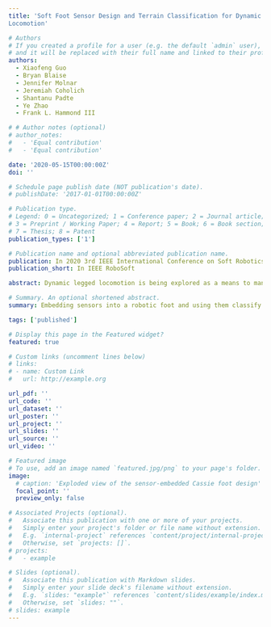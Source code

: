 ```yaml
---
title: 'Soft Foot Sensor Design and Terrain Classification for Dynamic Legged
Locomotion'

# Authors
# If you created a profile for a user (e.g. the default `admin` user), write the username (folder name) here
# and it will be replaced with their full name and linked to their profile.
authors:
  - Xiaofeng Guo
  - Bryan Blaise
  - Jennifer Molnar
  - Jeremiah Coholich
  - Shantanu Padte
  - Ye Zhao
  - Frank L. Hammond III

# # Author notes (optional)
# author_notes:
#   - 'Equal contribution'
#   - 'Equal contribution'

date: '2020-05-15T00:00:00Z'
doi: ''

# Schedule page publish date (NOT publication's date).
# publishDate: '2017-01-01T00:00:00Z'

# Publication type.
# Legend: 0 = Uncategorized; 1 = Conference paper; 2 = Journal article;
# 3 = Preprint / Working Paper; 4 = Report; 5 = Book; 6 = Book section;
# 7 = Thesis; 8 = Patent
publication_types: ['1']

# Publication name and optional abbreviated publication name.
publication: In 2020 3rd IEEE International Conference on Soft Robotics (RoboSoft)
publication_short: In IEEE RoboSoft

abstract: Dynamic legged locomotion is being explored as a means to maneuver on rugged and unstructured terrains. However, limited foot contact sensing capabilities often prohibit bipedal robots from being deployed on complex terrains. Locomotion over cluttered outdoor environments requires the contacting foot to be aware of terrain geometries, stiffness, and granular media properties. To achieve this, we designed a new soft contact pad integrated with a variety of embedded sensors, including tactile, acoustic, capacitive, and temperature sensors, as well as an accelerometer. In addition, we devised a terrain classification algorithm based on features extracted from those sensors and various real-world terrains. The classifier uses these features as inputs and classifies various terrains via Random Forests and a memory function. Our cross-validation tests demonstrate that the proposed classification algorithm achieves an accuracy of about 96.5%, manifesting the applicability of this foot sensing device to bipedal locomotion over diverse terrains.

# Summary. An optional shortened abstract.
summary: Embedding sensors into a robotic foot and using them classify terrain with machine learning

tags: ['published']

# Display this page in the Featured widget?
featured: true

# Custom links (uncomment lines below)
# links:
# - name: Custom Link
#   url: http://example.org

url_pdf: ''
url_code: ''
url_dataset: ''
url_poster: ''
url_project: ''
url_slides: ''
url_source: ''
url_video: ''

# Featured image
# To use, add an image named `featured.jpg/png` to your page's folder.
image:
  # caption: 'Exploded view of the sensor-embedded Cassie foot design'
  focal_point: ''
  preview_only: false

# Associated Projects (optional).
#   Associate this publication with one or more of your projects.
#   Simply enter your project's folder or file name without extension.
#   E.g. `internal-project` references `content/project/internal-project/index.md`.
#   Otherwise, set `projects: []`.
# projects:
#   - example

# Slides (optional).
#   Associate this publication with Markdown slides.
#   Simply enter your slide deck's filename without extension.
#   E.g. `slides: "example"` references `content/slides/example/index.md`.
#   Otherwise, set `slides: ""`.
# slides: example
---
```


<!-- {{% callout note %}}
Click the _Cite_ button above to demo the feature to enable visitors to import publication metadata into their reference management software.
{{% /callout %}}

{{% callout note %}}
Create your slides in Markdown - click the _Slides_ button to check out the example.
{{% /callout %}}

Supplementary notes can be added here, including [code, math, and images](https://wowchemy.com/docs/writing-markdown-latex/). -->
